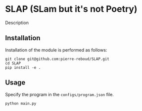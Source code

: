 # SLAP (SLam but it's not Poetry)
Description
## Installation
Installation of the module is performed as follows:
```console
git clone git@github.com:pierre-reboud/SLAP.git
cd SLAP
pip install -e .
```
## Usage
Specify the program in the ```configs/program.json``` file.
```console
python main.py
```

